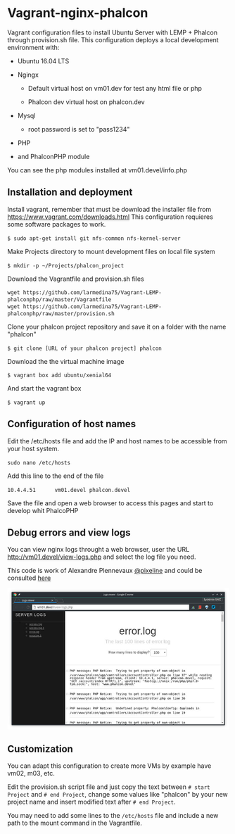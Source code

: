 # Vagrant-nginx-phalcon

Vagrant configuration files to install Ubuntu Server with LEMP + Phalcon through provision.sh file.
This configuration deploys a local development environment with:

* Ubuntu 16.04 LTS

* Ngingx

    * Default virtual host on vm01.dev for test any html file or php

    * Phalcon dev virtual host on phalcon.dev

* Mysql

    * root password is set to "pass1234"

* PHP 

* and PhalconPHP module

You can see the php modules installed at vm01.devel/info.php



## Installation and deployment

Install vagrant, remember that must be download the installer file from https://www.vagrant.com/downloads.html
This configuration requieres some software packages to work.

`$ sudo apt-get install git nfs-common nfs-kernel-server`

Make Projects directory to mount development files on local file system

`$ mkdir -p ~/Projects/phalcon_project`

Download the Vagrantfile and provision.sh files

```
wget https://github.com/larmedina75/Vagrant-LEMP-phalconphp/raw/master/Vagrantfile
wget https://github.com/larmedina75/Vagrant-LEMP-phalconphp/raw/master/provision.sh
```

Clone your phalcon project repository and save it on  a folder with the name "phalcon"

`$ git clone [URL of your phalcon project] phalcon`

Download the the virtual machine image

```
$ vagrant box add ubuntu/xenial64
```

And start the vagrant box

`$ vagrant up`

## Configuration of host names

Edit the /etc/hosts file and add the IP and host names to be accessible from your host system.

`sudo nano /etc/hosts`

Add this line to the end of the file

`10.4.4.51      vm01.devel phalcon.devel`

Save the file and open a web browser to access this pages and start to develop whit PhalcoPHP

## Debug errors and view logs

You can view nginx logs throught a web browser, user the URL http://vm01.devel/view-logs.php and select the log file you need.

This code is work of Alexandre Plennevaux [@pixeline](https://gist.github.com/pixeline) and could be consulted [here](https://gist.github.com/pixeline/e437fae2848aa4691fbe)


![view error log file example](https://raw.githubusercontent.com/larmedina75/Vagrant-LEMP-phalconphp/master/imgs/viewlogs.jpg "View Nginx error log file")

## Customization

You can adapt this configuration to create more VMs by example have vm02, m03, etc.

Edit the provision.sh script file and just copy the text between `# start Project` and `# end Project`, change some values like "phalcon" by your new project name and insert modified text after `# end Project`.

You may need to add some lines to the `/etc/hosts` file and include a new path to the mount command in the Vagrantfile.
